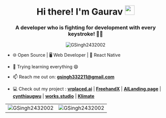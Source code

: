 <h1 align="center">Hi there! I'm Gaurav <img src="https://emojis.slackmojis.com/emojis/images/1536351075/4594/blob-wave.gif" width="30" height="30px"/></h1>
<h3 align="center">A developer who is fighting for development with every keystroke! 🦾✨</h3>

<p align="center"> 
  <img src="https://komarev.com/ghpvc/?username=GSingh2432002&label=Profile%20views&color=0e75b6&style=flat" alt="GSingh2432002" /> 
</p>

- 🌐 Open Source | 🖥️ Web Developer | 📱 React Native

- 🌱 Trying learning everything 😄

- 📫 Reach me out on: **gsingh332211@gmail.com**

- 💻 Check out my project : **[vrplaced.ai](https://vrplaced.ai/)** | **[FreehandX](https://freehandx.gauravsingh.co.in/)** | **[AILanding.page](https://ai-landing-page.gauravsingh.co.in/)** | **[cynthiaugwu](https://cynthiaugwuclone-com.vercel.app/)** | **[works.studio](https://works-studio-bice.vercel.app/)** | **[Klimate](https://weather-app-tau-green.vercel.app/)**


<table>
  <tr>
    <td><img src="https://github-readme-stats.vercel.app/api?username=GSingh2432002&show_icons=true&theme=radical&hide_border=true" alt="GSingh2432002" /></td>
    <td><img src="https://github-readme-streak-stats.herokuapp.com?user=GSingh2432002&theme=radical&hide_border=true" alt="GSingh2432002" /></td>
  </tr>
</table>
